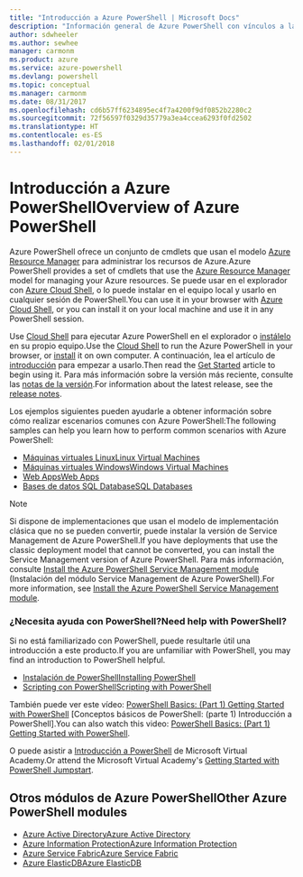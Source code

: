 ```yaml
---
title: "Introducción a Azure PowerShell | Microsoft Docs"
description: "Información general de Azure PowerShell con vínculos a la instalación y configuración."
author: sdwheeler
ms.author: sewhee
manager: carmonm
ms.product: azure
ms.service: azure-powershell
ms.devlang: powershell
ms.topic: conceptual
ms.manager: carmonm
ms.date: 08/31/2017
ms.openlocfilehash: cd6b57ff6234895ec4f7a4200f9df0852b2280c2
ms.sourcegitcommit: 72f56597f0329d35779a3ea4ccea6293f0fd2502
ms.translationtype: HT
ms.contentlocale: es-ES
ms.lasthandoff: 02/01/2018
---
```

# <a name="overview-of-azure-powershell"></a><span data-ttu-id="83ed2-103">Introducción a Azure PowerShell</span><span class="sxs-lookup"><span data-stu-id="83ed2-103">Overview of Azure PowerShell</span></span>

<span data-ttu-id="83ed2-104">Azure PowerShell ofrece un conjunto de cmdlets que usan el modelo [Azure Resource Manager](/azure/azure-resource-manager/resource-group-overview) para administrar los recursos de Azure.</span><span class="sxs-lookup"><span data-stu-id="83ed2-104">Azure PowerShell provides a set of cmdlets that use the [Azure Resource Manager](/azure/azure-resource-manager/resource-group-overview) model for managing your Azure resources.</span></span> <span data-ttu-id="83ed2-105">Se puede usar en el explorador con [Azure Cloud Shell](/azure/cloud-shell/overview), o lo puede instalar en el equipo local y usarlo en cualquier sesión de PowerShell.</span><span class="sxs-lookup"><span data-stu-id="83ed2-105">You can use it in your browser with [Azure Cloud Shell](/azure/cloud-shell/overview), or you can install it on your local machine and use it in any PowerShell session.</span></span>

<span data-ttu-id="83ed2-106">Use [Cloud Shell](/azure/cloud-shell/overview) para ejecutar Azure PowerShell en el explorador o [instálelo](install-azurerm-ps.md) en su propio equipo.</span><span class="sxs-lookup"><span data-stu-id="83ed2-106">Use the [Cloud Shell](/azure/cloud-shell/overview) to run the Azure PowerShell in your browser, or [install](install-azurerm-ps.md) it on own computer.</span></span> <span data-ttu-id="83ed2-107">A continuación, lea el artículo de [introducción](get-started-azureps.md) para empezar a usarlo.</span><span class="sxs-lookup"><span data-stu-id="83ed2-107">Then read the [Get Started](get-started-azureps.md) article to begin using it.</span></span> <span data-ttu-id="83ed2-108">Para más información sobre la versión más reciente, consulte las [notas de la versión](release-notes-azureps.md).</span><span class="sxs-lookup"><span data-stu-id="83ed2-108">For information about the latest release, see the [release notes](release-notes-azureps.md).</span></span>

<span data-ttu-id="83ed2-109">Los ejemplos siguientes pueden ayudarle a obtener información sobre cómo realizar escenarios comunes con Azure PowerShell:</span><span class="sxs-lookup"><span data-stu-id="83ed2-109">The following samples can help you learn how to perform common scenarios with Azure PowerShell:</span></span>

* [<span data-ttu-id="83ed2-110">Máquinas virtuales Linux</span><span class="sxs-lookup"><span data-stu-id="83ed2-110">Linux Virtual Machines</span></span>](/azure/virtual-machines/virtual-machines-linux-powershell-samples?toc=/powershell/azure/toc.json)
* [<span data-ttu-id="83ed2-111">Máquinas virtuales Windows</span><span class="sxs-lookup"><span data-stu-id="83ed2-111">Windows Virtual Machines</span></span>](/azure/virtual-machines/virtual-machines-windows-powershell-samples?toc=/powershell/azure/toc.json)
* [<span data-ttu-id="83ed2-112">Web Apps</span><span class="sxs-lookup"><span data-stu-id="83ed2-112">Web Apps</span></span>](/azure/app-service-web/app-service-powershell-samples?toc=/powershell/azure/toc.json)
* [<span data-ttu-id="83ed2-113">Bases de datos SQL Database</span><span class="sxs-lookup"><span data-stu-id="83ed2-113">SQL Databases</span></span>](/azure/sql-database/sql-database-powershell-samples?toc=/powershell/azure/toc.json)

> [!NOTE]
> <span data-ttu-id="83ed2-114">Si dispone de implementaciones que usan el modelo de implementación clásica que no se pueden convertir, puede instalar la versión de Service Management de Azure PowerShell.</span><span class="sxs-lookup"><span data-stu-id="83ed2-114">If you have deployments that use the classic deployment model that cannot be converted, you can install the Service Management version of Azure PowerShell.</span></span> <span data-ttu-id="83ed2-115">Para más información, consulte [Install the Azure PowerShell Service Management module](/powershell/azure/servicemanagement/install-azure-ps) (Instalación del módulo Service Management de Azure PowerShell).</span><span class="sxs-lookup"><span data-stu-id="83ed2-115">For more information, see [Install the Azure PowerShell Service Management module](/powershell/azure/servicemanagement/install-azure-ps).</span></span>


### <a name="need-help-with-powershell"></a><span data-ttu-id="83ed2-116">¿Necesita ayuda con PowerShell?</span><span class="sxs-lookup"><span data-stu-id="83ed2-116">Need help with PowerShell?</span></span>

<span data-ttu-id="83ed2-117">Si no está familiarizado con PowerShell, puede resultarle útil una introducción a este producto.</span><span class="sxs-lookup"><span data-stu-id="83ed2-117">If you are unfamiliar with PowerShell, you may find an introduction to PowerShell helpful.</span></span>

* [<span data-ttu-id="83ed2-118">Instalación de PowerShell</span><span class="sxs-lookup"><span data-stu-id="83ed2-118">Installing PowerShell</span></span>](/powershell/scripting/installing-windows-powershell)
* [<span data-ttu-id="83ed2-119">Scripting con PowerShell</span><span class="sxs-lookup"><span data-stu-id="83ed2-119">Scripting with PowerShell</span></span>](/powershell/scripting/scripting-with-windows-powershell)

<span data-ttu-id="83ed2-120">También puede ver este vídeo: [PowerShell Basics: (Part 1) Getting Started with PowerShell](https://channel9.msdn.com/Blogs/Taste-of-Premier/PowerShellBasicsPart1) [Conceptos básicos de PowerShell: (parte 1) Introducción a PowerShell].</span><span class="sxs-lookup"><span data-stu-id="83ed2-120">You can also watch this video: [PowerShell Basics: (Part 1) Getting Started with PowerShell](https://channel9.msdn.com/Blogs/Taste-of-Premier/PowerShellBasicsPart1).</span></span>

<span data-ttu-id="83ed2-121">O puede asistir a [Introducción a PowerShell](https://mva.microsoft.com/liveevents/powershell-jumpstart) de Microsoft Virtual Academy.</span><span class="sxs-lookup"><span data-stu-id="83ed2-121">Or attend the Microsoft Virtual Academy's [Getting Started with PowerShell Jumpstart](https://mva.microsoft.com/liveevents/powershell-jumpstart).</span></span>

## <a name="other-azure-powershell-modules"></a><span data-ttu-id="83ed2-122">Otros módulos de Azure PowerShell</span><span class="sxs-lookup"><span data-stu-id="83ed2-122">Other Azure PowerShell modules</span></span>

* [<span data-ttu-id="83ed2-123">Azure Active Directory</span><span class="sxs-lookup"><span data-stu-id="83ed2-123">Azure Active Directory</span></span>](/powershell/azure/active-directory/)
* [<span data-ttu-id="83ed2-124">Azure Information Protection</span><span class="sxs-lookup"><span data-stu-id="83ed2-124">Azure Information Protection</span></span>](/powershell/azure/aip/)
* [<span data-ttu-id="83ed2-125">Azure Service Fabric</span><span class="sxs-lookup"><span data-stu-id="83ed2-125">Azure Service Fabric</span></span>](/powershell/azure/service-fabric/)
* [<span data-ttu-id="83ed2-126">Azure ElasticDB</span><span class="sxs-lookup"><span data-stu-id="83ed2-126">Azure ElasticDB</span></span>](/powershell/azure/elasticdbjobs/)
